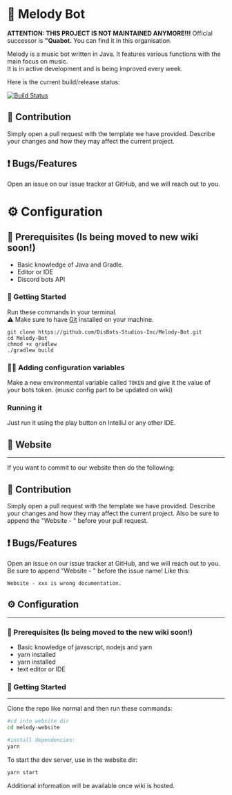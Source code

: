 # 🎵 Melody Bot

**ATTENTION: THIS PROJECT IS NOT MAINTAINED ANYMORE!!!**
Official successor is **"Quabot.** You can find it in this organisation.

Melody is a music bot written in Java. It features various functions with the main focus on music.  
It is in active development and is being improved every week.

Here is the current build/release status:

[![Build Status](https://travis-ci.com/DisBots-Studios-Inc/Melody-Bot.svg?branch=main)](https://travis-ci.com/DisBots-Studios-Inc/Melody-Bot)

## 🙌 Contribution
Simply open a pull request with the template we have provided. Describe your changes and how they may affect the current project.

## ❗ Bugs/Features
Open an issue on our issue tracker at GitHub, and we will reach out to you.

# ⚙ Configuration

## 🤔 Prerequisites (Is being moved to new wiki soon!)
- Basic knowledge of Java and Gradle.
- Editor or IDE
- Discord bots API

### 🚀 Getting Started
Run these commands in your terminal.  
⚠ Make sure to have [Git](https://git-scm.com/) installed on your machine.
```shell
git clone https://github.com/DisBots-Studios-Inc/Melody-Bot.git
cd Melody-Bot
chmod +x gradlew
./gradlew build
```

### 👩‍💻 Adding configuration variables
Make a new environmental variable called `TOKEN` and give it the value of your bots token. (music config part to be updated on wiki)

### Running it
Just run it using the play button on IntelliJ or any other IDE.

## 📖 Website
<hr>

If you want to commit to our website then do the following:

## 🙌 Contribution
Simply open a pull request with the template we have provided. Describe your changes and how they may affect the current project. Also be sure to append the "Website - " before your pull request.

## ❗ Bugs/Features
Open an issue on our issue tracker at GitHub, and we will reach out to you. Be sure to append "Website - " before the issue name! Like this:
```
Website - xxx is wrong documentation.
```

## ⚙ Configuration
<hr>

### 🤔 Prerequisites (Is being moved to the new wiki soon!)
* Basic knowledge of javascript, nodejs and yarn
* yarn installed
* yarn installed
* text editor or IDE

### 🚀 Getting Started
<hr>

Clone the repo like normal and then run these commands:

```bash
#cd into website dir
cd melody-website

#install dependencies:
yarn
```

To start the dev server, use in the website dir:

```bash
yarn start
```

Additional information will be available once wiki is hosted.
